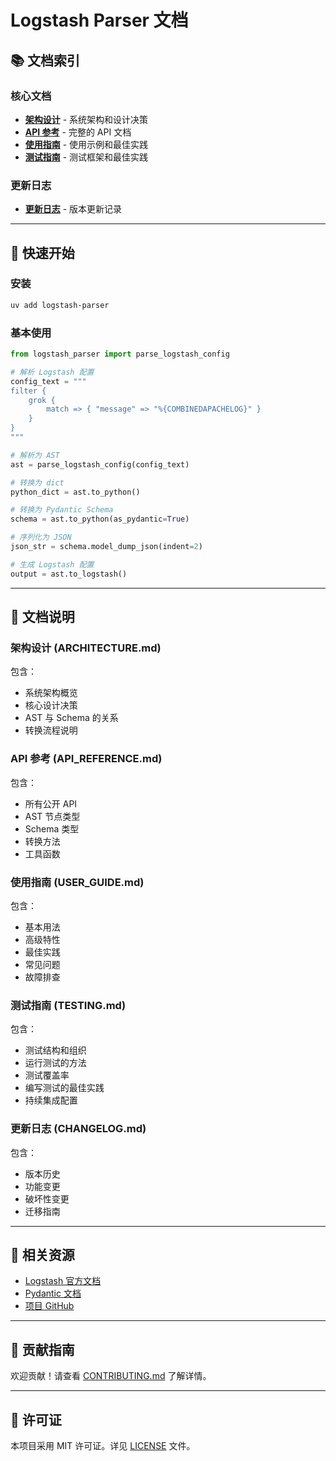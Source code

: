 # Logstash Parser 文档

## 📚 文档索引

### 核心文档

- **[架构设计](./ARCHITECTURE.md)** - 系统架构和设计决策
- **[API 参考](./API_REFERENCE.md)** - 完整的 API 文档
- **[使用指南](./USER_GUIDE.md)** - 使用示例和最佳实践
- **[测试指南](./TESTING.md)** - 测试框架和最佳实践

### 更新日志

- **[更新日志](./CHANGELOG.md)** - 版本更新记录

---

## 🚀 快速开始

### 安装

```bash
uv add logstash-parser
```

### 基本使用

```python
from logstash_parser import parse_logstash_config

# 解析 Logstash 配置
config_text = """
filter {
    grok {
        match => { "message" => "%{COMBINEDAPACHELOG}" }
    }
}
"""

# 解析为 AST
ast = parse_logstash_config(config_text)

# 转换为 dict
python_dict = ast.to_python()

# 转换为 Pydantic Schema
schema = ast.to_python(as_pydantic=True)

# 序列化为 JSON
json_str = schema.model_dump_json(indent=2)

# 生成 Logstash 配置
output = ast.to_logstash()
```

---

## 📖 文档说明

### 架构设计 (ARCHITECTURE.md)

包含：
- 系统架构概览
- 核心设计决策
- AST 与 Schema 的关系
- 转换流程说明

### API 参考 (API_REFERENCE.md)

包含：
- 所有公开 API
- AST 节点类型
- Schema 类型
- 转换方法
- 工具函数

### 使用指南 (USER_GUIDE.md)

包含：
- 基本用法
- 高级特性
- 最佳实践
- 常见问题
- 故障排查

### 测试指南 (TESTING.md)

包含：
- 测试结构和组织
- 运行测试的方法
- 测试覆盖率
- 编写测试的最佳实践
- 持续集成配置

### 更新日志 (CHANGELOG.md)

包含：
- 版本历史
- 功能变更
- 破坏性变更
- 迁移指南

---

## 🔗 相关资源

- [Logstash 官方文档](https://www.elastic.co/guide/en/logstash/current/index.html)
- [Pydantic 文档](https://docs.pydantic.dev/)
- [项目 GitHub](https://github.com/your-org/logstash-parser)

---

## 📝 贡献指南

欢迎贡献！请查看 [CONTRIBUTING.md](../CONTRIBUTING.md) 了解详情。

---

## 📄 许可证

本项目采用 MIT 许可证。详见 [LICENSE](../LICENSE) 文件。

